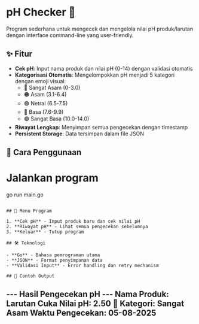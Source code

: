 # pH Checker 🧪

Program sederhana untuk mengecek dan mengelola nilai pH produk/larutan dengan interface command-line yang user-friendly.

## ✨ Fitur

- **Cek pH**: Input nama produk dan nilai pH (0-14) dengan validasi otomatis
- **Kategorisasi Otomatis**: Mengelompokkan pH menjadi 5 kategori dengan emoji visual:
  - 🔴 Sangat Asam (0-3.0)
  - 🟠 Asam (3.1-6.4)
  - 🟢 Netral (6.5-7.5)
  - 🔵 Basa (7.6-9.9)
  - 🟣 Sangat Basa (10.0-14.0)
- **Riwayat Lengkap**: Menyimpan semua pengecekan dengan timestamp
- **Persistent Storage**: Data tersimpan dalam file JSON

## 🚀 Cara Penggunaan

# Jalankan program
go run main.go
```

## 📝 Menu Program

1. **Cek pH** - Input produk baru dan cek nilai pH
2. **Riwayat pH** - Lihat semua pengecekan sebelumnya
3. **Keluar** - Tutup program

## 🛠️ Teknologi

- **Go** - Bahasa pemrograman utama
- **JSON** - Format penyimpanan data
- **Validasi Input** - Error handling dan retry mechanism

## 📄 Contoh Output

```
--- Hasil Pengecekan pH ---
Nama Produk: Larutan Cuka
Nilai pH: 2.50 🔴
Kategori: Sangat Asam
Waktu Pengecekan: 05-08-2025
-----------------------------
```

